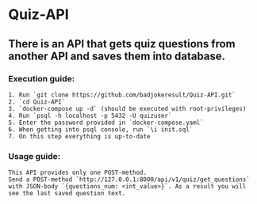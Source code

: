 # Quiz-API

## There is an API that gets quiz questions from another API and saves them into database.

### Execution guide:
	1. Run `git clone https://github.com/badjokeresult/Quiz-API.git`
	2. `cd Quiz-API`
	3. `docker-compose up -d` (should be executed with root-privileges)
	4. Run `psql -h localhost -p 5432 -U quizuser`
	5. Enter the password provided in `docker-compose.yaml`
	6. When getting into psql console, run `\i init.sql`
	7. On this step everything is up-to-date

### Usage guide:
	This API provides only one POST-method.
	Send a POST-method `http://127.0.0.1:8000/api/v1/quiz/get_questions` with JSON-body `{questions_num: <int_value>}`. As a result you will see the last saved question text.